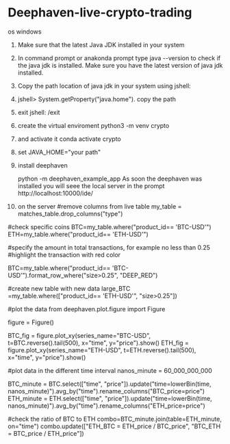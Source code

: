 # Deephaven-live-crypto-trading
os windows

1. Make sure that the latest Java JDK installed in your system
2. In command prompt or anakonda prompt type 
   java --version to check if the java jdk is installed. Make sure you have the latest version of java jdk installed.
3. Copy the path location of java jdk in your system using jshell: 
4. jshell> System.getProperty("java.home"). copy the path
5. exit jshell: /exit
6. create the virtual enviroment 
   python3 -m venv crypto
7. and activate it
   conda activate crypto
8. set JAVA_HOME="your path"
9. install deephaven

    python -m deephaven_example_app
    As soon the deephaven was installed you will seee the local server in the prompt
    http://localhost:10000/ide/

10. on the server
#remove columns from live table
my_table = matches_table.drop_columns("type")

#check specific coins
BTC=my_table.where("product_id== 'BTC-USD'")
ETH=my_table.where("product_id== 'ETH-USD'")


#specify the amount in total transactions, for example no less than 0.25
#highlight the transaction with red color

BTC=my_table.where("product_id== 'BTC-USD'").format_row_where("size>0.25", "DEEP_RED")

#create new table with new data
large_BTC =my_table.where(["product_id== 'ETH-USD'", "size>0.25"])

#plot the data
from deephaven.plot.figure import Figure

figure = Figure()

BTC_fig = figure.plot_xy(series_name="BTC-USD", t=BTC.reverse().tail(500), x="time", y="price").show()
ETH_fig = figure.plot_xy(series_name="ETH-USD", t=ETH.reverse().tail(500), x="time", y="price").show()

#plot data in the different time interval 
nanos_minute = 60_000_000_000

BTC_minute = BTC.select(["time", "price"]).update("time=lowerBin(time, nanos_minute)").avg_by("time").rename_columns("BTC_price=price")
ETH_minute = ETH.select(["time", "price"]).update("time=lowerBin(time, nanos_minute)").avg_by("time").rename_columns("ETH_price=price")

#check the ratio of BTC to ETH
combo=BTC_minute.join(table=ETH_minute, on="time")
combo.update(["ETH_BTC = ETH_price / BTC_price", "BTC_ETH = BTC_price / ETH_price"])
